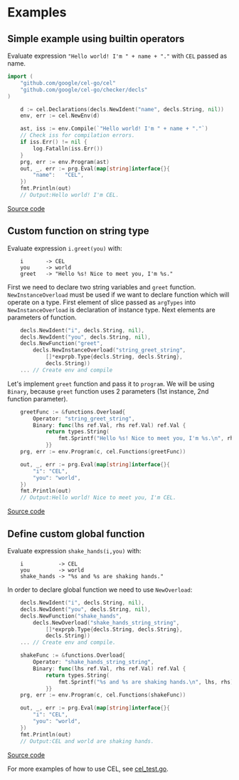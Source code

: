 # Examples

## Simple example using builtin operators

Evaluate expression `"Hello world! I'm " + name + "."` with `CEL` passed as
name.

```go
import (
    "github.com/google/cel-go/cel"
    "github.com/google/cel-go/checker/decls"
)

    d := cel.Declarations(decls.NewIdent("name", decls.String, nil))
    env, err := cel.NewEnv(d)

    ast, iss := env.Compile(`"Hello world! I'm " + name + "."`)
    // Check iss for compilation errors.
	if iss.Err() != nil {
		log.Fatalln(iss.Err())
	}
    prg, err := env.Program(ast)
    out, _, err := prg.Eval(map[string]interface{}{
        "name":   "CEL",
    })
    fmt.Println(out)
    // Output:Hello world! I'm CEL.
```

[Source code](simple_test.go)

## Custom function on string type

Evaluate expression `i.greet(you)` with:

```
    i       -> CEL
    you     -> world
    greet   -> "Hello %s! Nice to meet you, I'm %s."
```

First we need to declare two string variables and `greet` function.
`NewInstanceOverload` must be used if we want to declare function which will
operate on a type. First element of slice passed as `argTypes` into
`NewInstanceOverload` is declaration of instance type. Next elements are
parameters of function.

```go
    decls.NewIdent("i", decls.String, nil),
    decls.NewIdent("you", decls.String, nil),
    decls.NewFunction("greet",
        decls.NewInstanceOverload("string_greet_string",
            []*exprpb.Type{decls.String, decls.String},
            decls.String))
    ... // Create env and compile
```

Let's implement `greet` function and pass it to `program`. We will be using
`Binary`, because `greet` function uses 2 parameters (1st instance, 2nd
function parameter).

```go
    greetFunc := &functions.Overload{
        Operator: "string_greet_string",
        Binary: func(lhs ref.Val, rhs ref.Val) ref.Val {
            return types.String(
                fmt.Sprintf("Hello %s! Nice to meet you, I'm %s.\n", rhs, lhs))
            }}
    prg, err := env.Program(c, cel.Functions(greetFunc))

    out, _, err := prg.Eval(map[string]interface{}{
        "i": "CEL",
        "you": "world",
    })
    fmt.Println(out)
    // Output:Hello world! Nice to meet you, I'm CEL.
```
[Source code](custom_instance_function_test.go)

## Define custom global function

Evaluate expression `shake_hands(i,you)` with:

```
    i           -> CEL
    you         -> world
    shake_hands -> "%s and %s are shaking hands."
```

In order to declare global function we need to use `NewOverload`:

```go
    decls.NewIdent("i", decls.String, nil),
    decls.NewIdent("you", decls.String, nil),
    decls.NewFunction("shake_hands",
        decls.NewOverload("shake_hands_string_string",
            []*exprpb.Type{decls.String, decls.String},
            decls.String))
    ... // Create env and compile.

    shakeFunc := &functions.Overload{
        Operator: "shake_hands_string_string",
        Binary: func(lhs ref.Val, rhs ref.Val) ref.Val {
            return types.String(
                fmt.Sprintf("%s and %s are shaking hands.\n", lhs, rhs))
            }}
    prg, err := env.Program(c, cel.Functions(shakeFunc))

    out, _, err := prg.Eval(map[string]interface{}{
        "i": "CEL",
        "you": "world",
    })
    fmt.Println(out)
    // Output:CEL and world are shaking hands.
```

[Source code](custom_global_function_test.go)

For more examples of how to use CEL, see
[cel_test.go](https://github.com/google/cel-go/tree/master/cel/cel_test.go).
